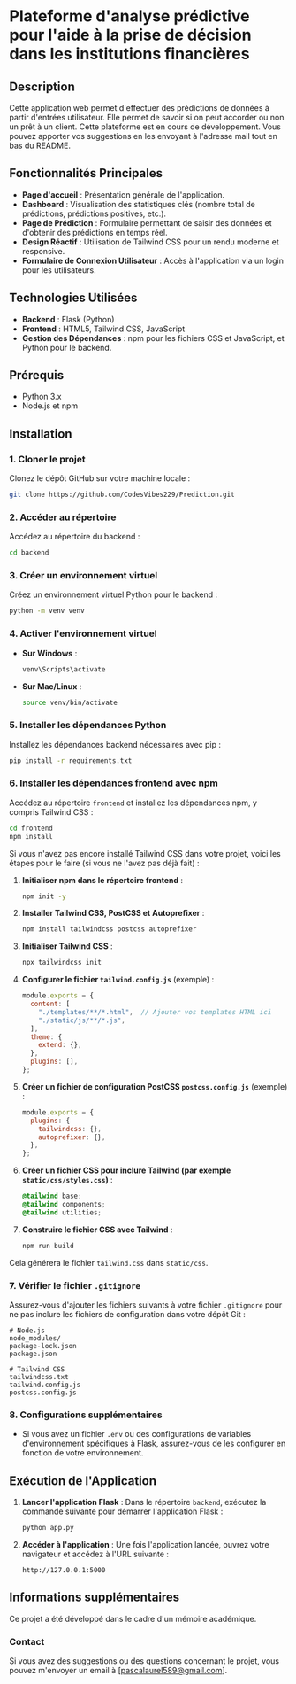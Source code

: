 # Plateforme d'analyse prédictive pour l'aide à la prise de décision dans les institutions financières

## Description
Cette application web permet d'effectuer des prédictions de données à partir d'entrées utilisateur. Elle permet de savoir si on peut accorder ou non un prêt à un client. Cette plateforme est en cours de développement. Vous pouvez apporter vos suggestions en les envoyant à l'adresse mail tout en bas du README.

## Fonctionnalités Principales
- **Page d'accueil** : Présentation générale de l'application.
- **Dashboard** : Visualisation des statistiques clés (nombre total de prédictions, prédictions positives, etc.).
- **Page de Prédiction** : Formulaire permettant de saisir des données et d'obtenir des prédictions en temps réel.
- **Design Réactif** : Utilisation de Tailwind CSS pour un rendu moderne et responsive.
- **Formulaire de Connexion Utilisateur** : Accès à l'application via un login pour les utilisateurs.

## Technologies Utilisées
- **Backend** : Flask (Python)
- **Frontend** : HTML5, Tailwind CSS, JavaScript
- **Gestion des Dépendances** : npm pour les fichiers CSS et JavaScript, et Python pour le backend.

## Prérequis
- Python 3.x
- Node.js et npm

## Installation
### 1. Cloner le projet
Clonez le dépôt GitHub sur votre machine locale :

```bash
git clone https://github.com/CodesVibes229/Prediction.git
```

### 2. Accéder au répertoire
Accédez au répertoire du backend :

```bash
cd backend
```

### 3. Créer un environnement virtuel
Créez un environnement virtuel Python pour le backend :

```bash
python -m venv venv
```

### 4. Activer l'environnement virtuel
- **Sur Windows** :
  ```bash
  venv\Scripts\activate
  ```
- **Sur Mac/Linux** :
  ```bash
  source venv/bin/activate
  ```

### 5. Installer les dépendances Python
Installez les dépendances backend nécessaires avec pip :

```bash
pip install -r requirements.txt
```

### 6. Installer les dépendances frontend avec npm
Accédez au répertoire `frontend` et installez les dépendances npm, y compris Tailwind CSS :

```bash
cd frontend
npm install
```

Si vous n'avez pas encore installé Tailwind CSS dans votre projet, voici les étapes pour le faire (si vous ne l'avez pas déjà fait) :

1. **Initialiser npm dans le répertoire frontend** :
    ```bash
    npm init -y
    ```

2. **Installer Tailwind CSS, PostCSS et Autoprefixer** :
    ```bash
    npm install tailwindcss postcss autoprefixer
    ```

3. **Initialiser Tailwind CSS** :
    ```bash
    npx tailwindcss init
    ```

4. **Configurer le fichier `tailwind.config.js`** (exemple) :
    ```javascript
    module.exports = {
      content: [
        "./templates/**/*.html",  // Ajouter vos templates HTML ici
        "./static/js/**/*.js",
      ],
      theme: {
        extend: {},
      },
      plugins: [],
    };
    ```

5. **Créer un fichier de configuration PostCSS `postcss.config.js`** (exemple) :
    ```javascript
    module.exports = {
      plugins: {
        tailwindcss: {},
        autoprefixer: {},
      },
    };
    ```

6. **Créer un fichier CSS pour inclure Tailwind (par exemple `static/css/styles.css`)** :
    ```css
    @tailwind base;
    @tailwind components;
    @tailwind utilities;
    ```

7. **Construire le fichier CSS avec Tailwind** :
    ```bash
    npm run build
    ```

Cela générera le fichier `tailwind.css` dans `static/css`.

### 7. Vérifier le fichier `.gitignore`
Assurez-vous d'ajouter les fichiers suivants à votre fichier `.gitignore` pour ne pas inclure les fichiers de configuration dans votre dépôt Git :

```
# Node.js
node_modules/
package-lock.json
package.json

# Tailwind CSS
tailwindcss.txt
tailwind.config.js
postcss.config.js
```

### 8. Configurations supplémentaires
- Si vous avez un fichier `.env` ou des configurations de variables d'environnement spécifiques à Flask, assurez-vous de les configurer en fonction de votre environnement.

## Exécution de l'Application
1. **Lancer l'application Flask** :
   Dans le répertoire `backend`, exécutez la commande suivante pour démarrer l'application Flask :

   ```bash
   python app.py
   ```

2. **Accéder à l'application** :
   Une fois l'application lancée, ouvrez votre navigateur et accédez à l'URL suivante :

   ```
   http://127.0.0.1:5000
   ```

## Informations supplémentaires
Ce projet a été développé dans le cadre d'un mémoire académique.

### Contact
Si vous avez des suggestions ou des questions concernant le projet, vous pouvez m'envoyer un email à [pascalaurel589@gmail.com].
